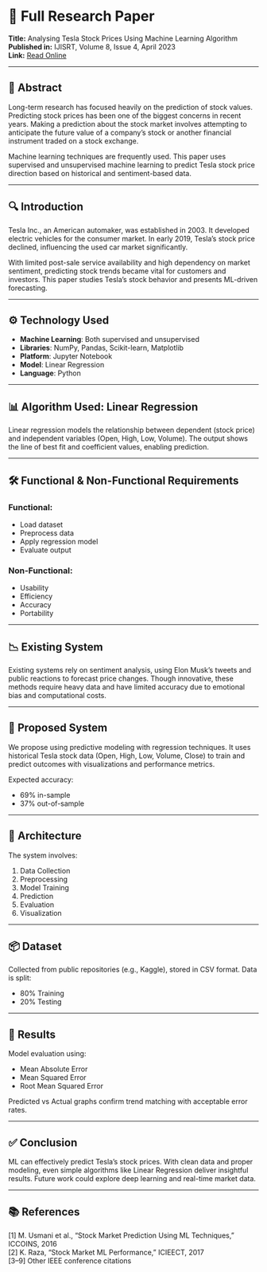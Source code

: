 # 📄 Full Research Paper
**Title:** Analysing Tesla Stock Prices Using Machine Learning Algorithm  
**Published in:** IJISRT, Volume 8, Issue 4, April 2023  
**Link:** [Read Online](https://ijisrt.com/analysing-tesla-stock-prices-using-machine-learning-algorithm)

---

## 🧠 Abstract

Long-term research has focused heavily on the prediction of stock values. Predicting stock prices has been one of the biggest concerns in recent years. Making a prediction about the stock market involves attempting to anticipate the future value of a company’s stock or another financial instrument traded on a stock exchange.

Machine learning techniques are frequently used. This paper uses supervised and unsupervised machine learning to predict Tesla stock price direction based on historical and sentiment-based data.

---

## 🔍 Introduction

Tesla Inc., an American automaker, was established in 2003. It developed electric vehicles for the consumer market. In early 2019, Tesla’s stock price declined, influencing the used car market significantly.

With limited post-sale service availability and high dependency on market sentiment, predicting stock trends became vital for customers and investors. This paper studies Tesla’s stock behavior and presents ML-driven forecasting.

---

## ⚙️ Technology Used

- **Machine Learning**: Both supervised and unsupervised
- **Libraries**: NumPy, Pandas, Scikit-learn, Matplotlib
- **Platform**: Jupyter Notebook
- **Model**: Linear Regression
- **Language**: Python

---

## 📊 Algorithm Used: Linear Regression

Linear regression models the relationship between dependent (stock price) and independent variables (Open, High, Low, Volume). The output shows the line of best fit and coefficient values, enabling prediction.

---

## 🛠️ Functional & Non-Functional Requirements

### Functional:
- Load dataset
- Preprocess data
- Apply regression model
- Evaluate output

### Non-Functional:
- Usability
- Efficiency
- Accuracy
- Portability

---

## 📉 Existing System

Existing systems rely on sentiment analysis, using Elon Musk’s tweets and public reactions to forecast price changes. Though innovative, these methods require heavy data and have limited accuracy due to emotional bias and computational costs.

---

## 🚀 Proposed System

We propose using predictive modeling with regression techniques. It uses historical Tesla stock data (Open, High, Low, Volume, Close) to train and predict outcomes with visualizations and performance metrics.

Expected accuracy:
- 69% in-sample
- 37% out-of-sample

---

## 🧱 Architecture

The system involves:
1. Data Collection
2. Preprocessing
3. Model Training
4. Prediction
5. Evaluation
6. Visualization

---

## 📦 Dataset

Collected from public repositories (e.g., Kaggle), stored in CSV format. Data is split:
- 80% Training
- 20% Testing

---

## 🧪 Results

Model evaluation using:
- Mean Absolute Error
- Mean Squared Error
- Root Mean Squared Error

Predicted vs Actual graphs confirm trend matching with acceptable error rates.

---

## ✅ Conclusion

ML can effectively predict Tesla’s stock prices. With clean data and proper modeling, even simple algorithms like Linear Regression deliver insightful results. Future work could explore deep learning and real-time market data.

---

## 📚 References

[1] M. Usmani et al., “Stock Market Prediction Using ML Techniques,” ICCOINS, 2016  
[2] K. Raza, “Stock Market ML Performance,” ICIEECT, 2017  
[3–9] Other IEEE conference citations
